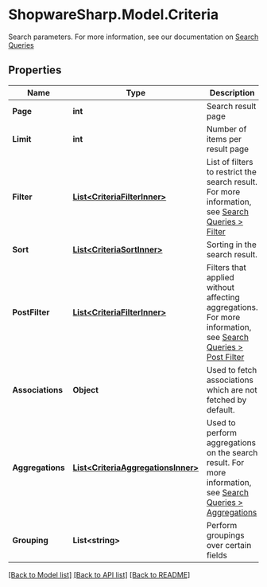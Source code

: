 # ShopwareSharp.Model.Criteria
Search parameters. For more information, see our documentation on [Search Queries](https://shopware.stoplight.io/docs/store-api/docs/concepts/search-queries.md#structure)

## Properties

Name | Type | Description | Notes
------------ | ------------- | ------------- | -------------
**Page** | **int** | Search result page | [optional] 
**Limit** | **int** | Number of items per result page | [optional] 
**Filter** | [**List&lt;CriteriaFilterInner&gt;**](CriteriaFilterInner.md) | List of filters to restrict the search result. For more information, see [Search Queries &gt; Filter](https://shopware.stoplight.io/docs/store-api/docs/concepts/search-queries.md#filter) | [optional] 
**Sort** | [**List&lt;CriteriaSortInner&gt;**](CriteriaSortInner.md) | Sorting in the search result. | [optional] 
**PostFilter** | [**List&lt;CriteriaFilterInner&gt;**](CriteriaFilterInner.md) | Filters that applied without affecting aggregations. For more information, see [Search Queries &gt; Post Filter](https://shopware.stoplight.io/docs/store-api/docs/concepts/search-queries.md#post-filter) | [optional] 
**Associations** | **Object** | Used to fetch associations which are not fetched by default. | [optional] 
**Aggregations** | [**List&lt;CriteriaAggregationsInner&gt;**](CriteriaAggregationsInner.md) | Used to perform aggregations on the search result. For more information, see [Search Queries &gt; Aggregations](https://shopware.stoplight.io/docs/store-api/docs/concepts/search-queries.md#aggregations) | [optional] 
**Grouping** | **List&lt;string&gt;** | Perform groupings over certain fields | [optional] 

[[Back to Model list]](../README.md#documentation-for-models) [[Back to API list]](../README.md#documentation-for-api-endpoints) [[Back to README]](../README.md)

